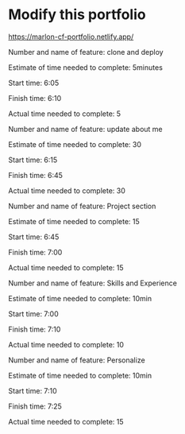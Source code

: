 # Modify this portfolio

https://marlon-cf-portfolio.netlify.app/


Number and name of feature: clone and deploy

Estimate of time needed to complete: 5minutes

Start time: 6:05

Finish time: 6:10

Actual time needed to complete: 5


Number and name of feature: update about me

Estimate of time needed to complete: 30

Start time: 6:15

Finish time: 6:45

Actual time needed to complete: 30

Number and name of feature: Project section

Estimate of time needed to complete: 15

Start time: 6:45

Finish time: 7:00

Actual time needed to complete: 15

Number and name of feature: Skills and Experience

Estimate of time needed to complete: 10min

Start time: 7:00

Finish time: 7:10

Actual time needed to complete: 10

Number and name of feature: Personalize

Estimate of time needed to complete: 10min

Start time: 7:10

Finish time: 7:25

Actual time needed to complete: 15
